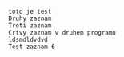     toto je test
    Druhy zaznam
    Treti zaznam
    Crtvy zaznam v druhem programu
	ldsmdldvdvd
    Test zaznam 6